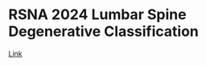 # RSNA 2024 Lumbar Spine Degenerative Classification

[Link](https://www.kaggle.com/competitions/rsna-2024-lumbar-spine-degenerative-classification)
